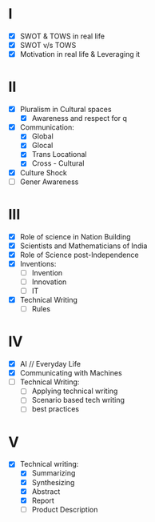 # I
- [x] SWOT & TOWS in real life
- [x] SWOT v/s TOWS
- [x] Motivation in real life & Leveraging it

# II
- [x] Pluralism in Cultural spaces
	- [x] Awareness and respect for  q
- [x] Communication:
	- [x] Global
	- [x] Glocal
	- [x] Trans Locational
	- [x] Cross - Cultural
- [x] Culture Shock
- [ ] Gener Awareness

# III
- [x] Role of science in Nation Building
- [x] Scientists and Mathematicians of India
- [x] Role of Science post-Independence 
- [x] Inventions:
	- [ ] Invention
	- [ ] Innovation
	- [ ] IT
- [x] Technical Writing
	- [ ] Rules

# IV
- [x] AI // Everyday Life
- [x] Communicating with Machines
- [ ] Technical Writing:
	- [ ] Applying technical writing
	- [ ] Scenario based tech writing
	- [ ] best practices

# V
- [x] Technical writing:
	- [x] Summarizing
	- [x] Synthesizing
	- [x] Abstract
	- [x] Report
	- [ ] Product Description
